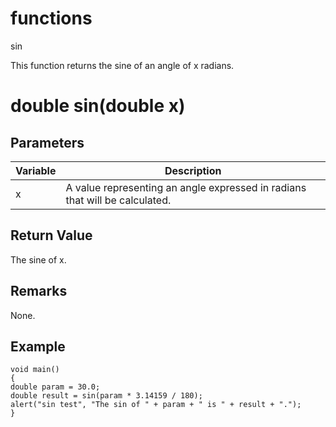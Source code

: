 # functions

sin

  


This function returns the sine of an angle of x radians.

# double sin(double x)

## Parameters

Variable| Description  
---|---  
x | A value representing an angle expressed in radians that will be calculated.  
  
## Return Value

The sine of x.

## Remarks

None.

## Example
    
    
    void main()
    {
    double param = 30.0;
    double result = sin(param * 3.14159 / 180);
    alert("sin test", "The sin of " + param + " is " + result + ".");
    }
    
